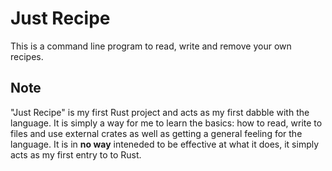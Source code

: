 # Just Recipe
This is a command line program to read, write and remove your own recipes.
## Note
"Just Recipe" is my first Rust project and acts as my first dabble with the language.
It is simply a way for me to learn the basics: how to read, write to files and use external crates as well as getting a general feeling for the language.
It is in **no way** inteneded to be effective at what it does, it simply acts as my first entry to to Rust. 
